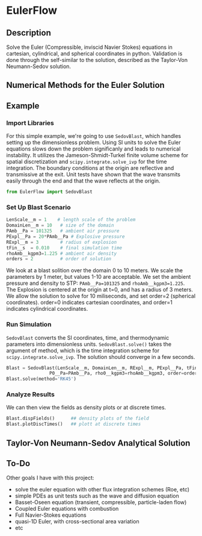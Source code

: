 # EulerFlow
## Description
Solve the Euler (Compressible, inviscid Navier Stokes) equations in cartesian, cylindrical, and spherical coordinates in python. Validation is done through the self-similar to the solution, described as the Taylor-Von Neumann-Sedov solution.

## Numerical Methods for the Euler Solution

## Example
### Import Libraries
For this simple example, we're going to use `SedovBlast`, which handles setting up the dimensionless problem. Using SI units to solve the Euler equations slows down the problem significanly and leads to numerical instability. It utilizes the Jameson-Shmidt-Turkel finite volume scheme for spatial discretization and `scipy.integrate.solve_ivp` for the time integration. The boundary conditions at the origin are reflective and transmissive at the exit. Unit tests have shown that the wave transmits easily through the end and that the wave reflects at the origin.
```python
from EulerFlow import SedovBlast
```

### Set Up Blast Scenario
```python
LenScale__m = 1    # length scale of the problem
DomainLen__m = 10   # size of the domain
PAmb__Pa = 101325   # ambient air pressure
PExpl__Pa = 20*PAmb__Pa # Explosive pressure
RExpl__m = 3        # radius of explosion
tFin__s  = 0.010    # final simulation time
rhoAmb__kgpm3=1.225 # ambient air density
orders = 2          # order of solution
```
We look at a blast solition over the domain 0 to 10 meters. We scale the parameters by 1 meter, but values 1-10 are acceptable. We set the ambient pressure and density to STP: `PAmb__Pa=101325` and `rhoAmb__kgpm3=1.225`. The Explosion is centered at the origin at t=0, and has a radius of 3 meters. We allow the solution to solve for 10 miliseconds, and set order=2 (spherical coordinates). order=0 indicates cartesian coordinates, and order=1 indicates cylindrical coordinates.

### Run Simulation
`SedovBlast` converts the SI coordinates, time, and thermodynamic parameters into dimensionless units. `SedovBlast.solve()` takes the argument of method, which is the time integration scheme for `scipy.integrate.solve_ivp`. The solution should converge in a few seconds.
```python
Blast = SedovBlast(LenScale__m, DomainLen__m, RExpl__m, PExpl__Pa, tFin__s,
                P0__Pa=PAmb__Pa, rho0__kgpm3=rhoAmb__kgpm3, order=orders)
Blast.solve(method='RK45')
```

### Analyze Results
We can then view the fields as density plots or at discrete times.
```python
Blast.dispFields()      ## density plots of the field
Blast.plotDiscTimes()   ## plott at discrete times
```
## Taylor-Von Neumann-Sedov Analytical Solution

## To-Do
Other goals I have with this project:
 - solve the euler equation with other flux integration schemes (Roe, etc)
 - simple PDEs as unit tests such as the wave and diffusion equation
 - Basset-Oseen equation (transient, compressible, particle-laden flow)
 - Coupled Euler equations with combustion
 - Full Navier-Stokes equations
 - quasi-1D Euler, with cross-sectional area variation
 - etc
